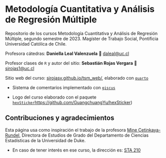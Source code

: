 # Metodología Cuantitativa y Análisis de Regresión Múltiple

Repositorio de los cursos Metodología Cuantitativa y Análisis de Regresión Múltiple, segundo semestre de 2023. Magíster de Trabajo Social, Pontificia Universidad Católica de Chile.

Profesora cátedras: **Daniella Leal Valenzuela** 📧 daleal@uc.cl

Profesor clases de `R` y autor del sitio: **Sebastián Rojas Vergara** 📧 sirojas1@uc.cl

Sitio web del curso: [sirojasv.github.io/tsm_web/](https://sirojasv.github.io/tsm_web/), elaborado con [`quarto`](https://quarto.org/)

- Sistema de comentarios implementado con [`giscus`](https://giscus.app/es)

- Logo del curso elaborado con el paquete [`hexSticker`](https://giscus.app/es)https://github.com/GuangchuangYu/hexSticker)

## Contribuciones y agradecimientos

Esta página usa como inspiración el trabajo de la profesora [Mine Çetinkaya-Rundel](https://mine-cr.com/), Directora de Estudios de Grado del Departamento de Ciencias Estadísticas de la Universidad de Duke.

-   En caso de tener interés en ese curso, la dirección es: [STA 210](https://sta210-s22.github.io/website/)
